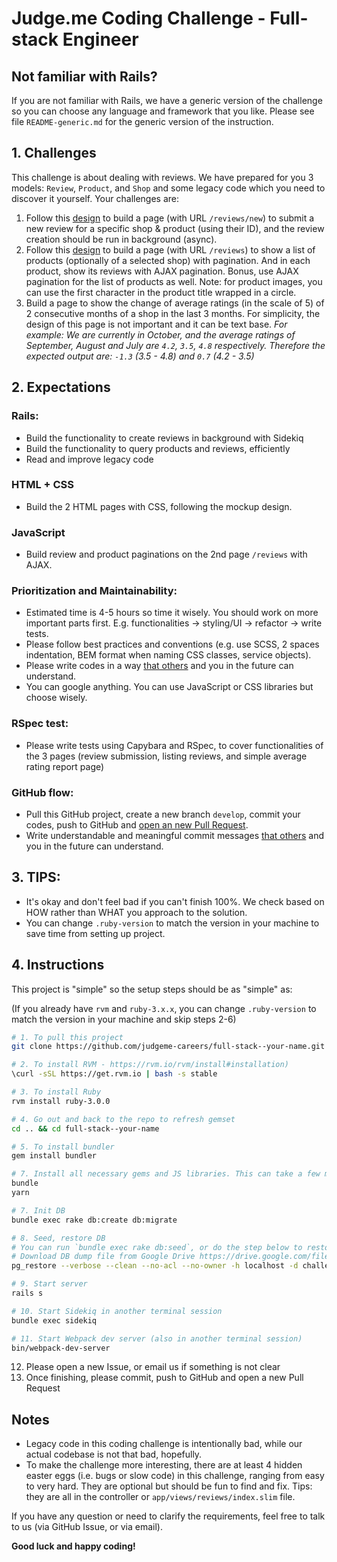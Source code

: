 # Judge.me Coding Challenge - Full-stack Engineer

## Not familiar with Rails?
If you are not familiar with Rails, we have a generic version of the challenge so you can choose any language and framework that you like. Please see file `README-generic.md` for the generic version of the instruction.

## 1. Challenges
This challenge is about dealing with reviews. We have prepared for you 3 models: `Review`, `Product`, and `Shop` and some legacy code which you need to discover it yourself. Your challenges are:

1. Follow this [design](https://www.figma.com/file/d9raNQDcOgKWvhUKNsbIi6/RoR-assignments?node-id=0%3A1) to build a page (with URL `/reviews/new`) to submit a new review for a specific shop & product (using their ID), and the review creation should be run in background (async).
2. Follow this [design](https://www.figma.com/file/d9raNQDcOgKWvhUKNsbIi6/RoR-assignments?node-id=0%3A1) to build a page (with URL `/reviews`) to show a list of products (optionally of a selected shop) with pagination. And in each product, show its reviews with AJAX pagination. Bonus, use AJAX pagination for the list of products as well. Note: for product images, you can use the first character in the product title wrapped in a circle.
3. Build a page to show the change of average ratings (in the scale of 5) of 2 consecutive months of a shop in the last 3 months. For simplicity, the design of this page is not important and it can be text base.
*For example:
We are currently in October, and the average ratings of September, August and July are `4.2`, `3.5`, `4.8` respectively.
Therefore the expected output are: `-1.3` (3.5 - 4.8) and `0.7` (4.2 - 3.5)*

## 2. Expectations

### Rails:
- Build the functionality to create reviews in background with Sidekiq
- Build the functionality to query products and reviews, efficiently
- Read and improve legacy code

### HTML + CSS
- Build the 2 HTML pages with CSS, following the mockup design.

### JavaScript
- Build review and product paginations on the 2nd page `/reviews` with AJAX.

### Prioritization and Maintainability:
- Estimated time is 4-5 hours so time it wisely. You should work on more important parts first. E.g. functionalities -> styling/UI -> refactor -> write tests.
- Please follow best practices and conventions (e.g. use SCSS, 2 spaces indentation, BEM format when naming CSS classes, service objects).
- Please write codes in a way [that others](https://pub-images.judge.me/judgeme/always-code-as-if-the-person-who-will-maintain-your-code-is-a-maniac-serial-killer-knows-where-you-live.jpg) and you in the future can understand.
- You can google anything. You can use JavaScript or CSS libraries but choose wisely.

### RSpec test:
- Please write tests using Capybara and RSpec, to cover functionalities of the 3 pages (review submission, listing reviews, and simple average rating report page)

### GitHub flow:
- Pull this GitHub project, create a new branch `develop`, commit your codes, push to GitHub and [open an new Pull Request](https://github.com/judgeme-careers/full-stack--your-name/compare/master...develop).
- Write understandable and meaningful commit messages [that others](https://pub-images.judge.me/judgeme/always-code-as-if-the-person-who-will-maintain-your-code-is-a-maniac-serial-killer-knows-where-you-live.jpg) and you in the future can understand.

## 3. TIPS:
+ It's okay and don't feel bad if you can't finish 100%. We check based on HOW rather than WHAT you approach to the solution.
+ You can change `.ruby-version` to match the version in your machine to save time from setting up project.

## 4. Instructions
This project is "simple" so the setup steps should be as "simple" as:

(If you already have `rvm` and `ruby-3.x.x`, you can change `.ruby-version` to match the version in your machine and skip steps 2-6)

```bash
# 1. To pull this project
git clone https://github.com/judgeme-careers/full-stack--your-name.git && cd full-stack--your-name

# 2. To install RVM - https://rvm.io/rvm/install#installation)
\curl -sSL https://get.rvm.io | bash -s stable

# 3. To install Ruby
rvm install ruby-3.0.0

# 4. Go out and back to the repo to refresh gemset
cd .. && cd full-stack--your-name

# 5. To install bundler
gem install bundler

# 7. Install all necessary gems and JS libraries. This can take a few minutes.
bundle
yarn

# 7. Init DB
bundle exec rake db:create db:migrate

# 8. Seed, restore DB
# You can run `bundle exec rake db:seed`, or do the step below to restore the DB:
# Download DB dump file from Google Drive https://drive.google.com/file/d/1qpp82e_SiKPltnUHDyWItAerGs4rwQxy/view?usp=sharing to `db/challenge_development.dump`, and then run:
pg_restore --verbose --clean --no-acl --no-owner -h localhost -d challenge_development db/challenge_development.dump

# 9. Start server
rails s

# 10. Start Sidekiq in another terminal session
bundle exec sidekiq

# 11. Start Webpack dev server (also in another terminal session)
bin/webpack-dev-server
```
12. Please open a new Issue, or email us if something is not clear
13. Once finishing, please commit, push to GitHub and open a new Pull Request

## Notes
- Legacy code in this coding challenge is intentionally bad, while our actual codebase is not that bad, hopefully.
- To make the challenge more interesting, there are at least 4 hidden easter eggs (i.e. bugs or slow code) in this challenge, ranging from easy to very hard. They are optional but should be fun to find and fix. Tips: they are all in the controller or `app/views/reviews/index.slim` file.

If you have any question or need to clarify the requirements, feel free to talk to us (via GitHub Issue, or via email).

**Good luck and happy coding!**
